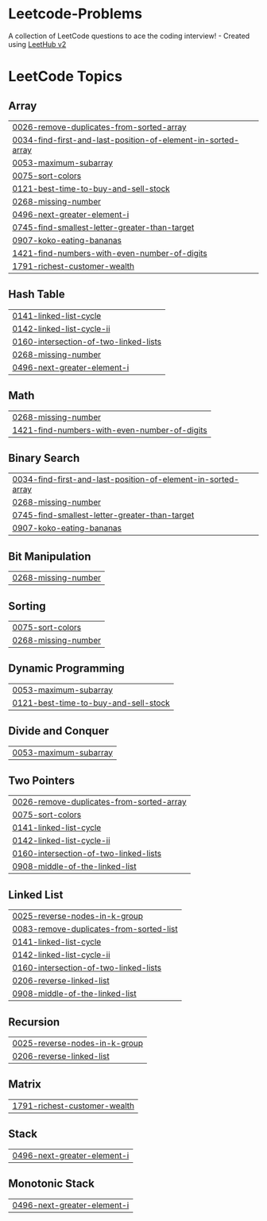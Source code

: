 # Leetcode-Problems
A collection of LeetCode questions to ace the coding interview! - Created using [LeetHub v2](https://github.com/arunbhardwaj/LeetHub-2.0)

<!---LeetCode Topics Start-->
# LeetCode Topics
## Array
|  |
| ------- |
| [0026-remove-duplicates-from-sorted-array](https://github.com/aanandmrh222/Leetcode-Problems/tree/master/0026-remove-duplicates-from-sorted-array) |
| [0034-find-first-and-last-position-of-element-in-sorted-array](https://github.com/aanandmrh222/Leetcode-Problems/tree/master/0034-find-first-and-last-position-of-element-in-sorted-array) |
| [0053-maximum-subarray](https://github.com/aanandmrh222/Leetcode-Problems/tree/master/0053-maximum-subarray) |
| [0075-sort-colors](https://github.com/aanandmrh222/Leetcode-Problems/tree/master/0075-sort-colors) |
| [0121-best-time-to-buy-and-sell-stock](https://github.com/aanandmrh222/Leetcode-Problems/tree/master/0121-best-time-to-buy-and-sell-stock) |
| [0268-missing-number](https://github.com/aanandmrh222/Leetcode-Problems/tree/master/0268-missing-number) |
| [0496-next-greater-element-i](https://github.com/aanandmrh222/Leetcode-Problems/tree/master/0496-next-greater-element-i) |
| [0745-find-smallest-letter-greater-than-target](https://github.com/aanandmrh222/Leetcode-Problems/tree/master/0745-find-smallest-letter-greater-than-target) |
| [0907-koko-eating-bananas](https://github.com/aanandmrh222/Leetcode-Problems/tree/master/0907-koko-eating-bananas) |
| [1421-find-numbers-with-even-number-of-digits](https://github.com/aanandmrh222/Leetcode-Problems/tree/master/1421-find-numbers-with-even-number-of-digits) |
| [1791-richest-customer-wealth](https://github.com/aanandmrh222/Leetcode-Problems/tree/master/1791-richest-customer-wealth) |
## Hash Table
|  |
| ------- |
| [0141-linked-list-cycle](https://github.com/aanandmrh222/Leetcode-Problems/tree/master/0141-linked-list-cycle) |
| [0142-linked-list-cycle-ii](https://github.com/aanandmrh222/Leetcode-Problems/tree/master/0142-linked-list-cycle-ii) |
| [0160-intersection-of-two-linked-lists](https://github.com/aanandmrh222/Leetcode-Problems/tree/master/0160-intersection-of-two-linked-lists) |
| [0268-missing-number](https://github.com/aanandmrh222/Leetcode-Problems/tree/master/0268-missing-number) |
| [0496-next-greater-element-i](https://github.com/aanandmrh222/Leetcode-Problems/tree/master/0496-next-greater-element-i) |
## Math
|  |
| ------- |
| [0268-missing-number](https://github.com/aanandmrh222/Leetcode-Problems/tree/master/0268-missing-number) |
| [1421-find-numbers-with-even-number-of-digits](https://github.com/aanandmrh222/Leetcode-Problems/tree/master/1421-find-numbers-with-even-number-of-digits) |
## Binary Search
|  |
| ------- |
| [0034-find-first-and-last-position-of-element-in-sorted-array](https://github.com/aanandmrh222/Leetcode-Problems/tree/master/0034-find-first-and-last-position-of-element-in-sorted-array) |
| [0268-missing-number](https://github.com/aanandmrh222/Leetcode-Problems/tree/master/0268-missing-number) |
| [0745-find-smallest-letter-greater-than-target](https://github.com/aanandmrh222/Leetcode-Problems/tree/master/0745-find-smallest-letter-greater-than-target) |
| [0907-koko-eating-bananas](https://github.com/aanandmrh222/Leetcode-Problems/tree/master/0907-koko-eating-bananas) |
## Bit Manipulation
|  |
| ------- |
| [0268-missing-number](https://github.com/aanandmrh222/Leetcode-Problems/tree/master/0268-missing-number) |
## Sorting
|  |
| ------- |
| [0075-sort-colors](https://github.com/aanandmrh222/Leetcode-Problems/tree/master/0075-sort-colors) |
| [0268-missing-number](https://github.com/aanandmrh222/Leetcode-Problems/tree/master/0268-missing-number) |
## Dynamic Programming
|  |
| ------- |
| [0053-maximum-subarray](https://github.com/aanandmrh222/Leetcode-Problems/tree/master/0053-maximum-subarray) |
| [0121-best-time-to-buy-and-sell-stock](https://github.com/aanandmrh222/Leetcode-Problems/tree/master/0121-best-time-to-buy-and-sell-stock) |
## Divide and Conquer
|  |
| ------- |
| [0053-maximum-subarray](https://github.com/aanandmrh222/Leetcode-Problems/tree/master/0053-maximum-subarray) |
## Two Pointers
|  |
| ------- |
| [0026-remove-duplicates-from-sorted-array](https://github.com/aanandmrh222/Leetcode-Problems/tree/master/0026-remove-duplicates-from-sorted-array) |
| [0075-sort-colors](https://github.com/aanandmrh222/Leetcode-Problems/tree/master/0075-sort-colors) |
| [0141-linked-list-cycle](https://github.com/aanandmrh222/Leetcode-Problems/tree/master/0141-linked-list-cycle) |
| [0142-linked-list-cycle-ii](https://github.com/aanandmrh222/Leetcode-Problems/tree/master/0142-linked-list-cycle-ii) |
| [0160-intersection-of-two-linked-lists](https://github.com/aanandmrh222/Leetcode-Problems/tree/master/0160-intersection-of-two-linked-lists) |
| [0908-middle-of-the-linked-list](https://github.com/aanandmrh222/Leetcode-Problems/tree/master/0908-middle-of-the-linked-list) |
## Linked List
|  |
| ------- |
| [0025-reverse-nodes-in-k-group](https://github.com/aanandmrh222/Leetcode-Problems/tree/master/0025-reverse-nodes-in-k-group) |
| [0083-remove-duplicates-from-sorted-list](https://github.com/aanandmrh222/Leetcode-Problems/tree/master/0083-remove-duplicates-from-sorted-list) |
| [0141-linked-list-cycle](https://github.com/aanandmrh222/Leetcode-Problems/tree/master/0141-linked-list-cycle) |
| [0142-linked-list-cycle-ii](https://github.com/aanandmrh222/Leetcode-Problems/tree/master/0142-linked-list-cycle-ii) |
| [0160-intersection-of-two-linked-lists](https://github.com/aanandmrh222/Leetcode-Problems/tree/master/0160-intersection-of-two-linked-lists) |
| [0206-reverse-linked-list](https://github.com/aanandmrh222/Leetcode-Problems/tree/master/0206-reverse-linked-list) |
| [0908-middle-of-the-linked-list](https://github.com/aanandmrh222/Leetcode-Problems/tree/master/0908-middle-of-the-linked-list) |
## Recursion
|  |
| ------- |
| [0025-reverse-nodes-in-k-group](https://github.com/aanandmrh222/Leetcode-Problems/tree/master/0025-reverse-nodes-in-k-group) |
| [0206-reverse-linked-list](https://github.com/aanandmrh222/Leetcode-Problems/tree/master/0206-reverse-linked-list) |
## Matrix
|  |
| ------- |
| [1791-richest-customer-wealth](https://github.com/aanandmrh222/Leetcode-Problems/tree/master/1791-richest-customer-wealth) |
## Stack
|  |
| ------- |
| [0496-next-greater-element-i](https://github.com/aanandmrh222/Leetcode-Problems/tree/master/0496-next-greater-element-i) |
## Monotonic Stack
|  |
| ------- |
| [0496-next-greater-element-i](https://github.com/aanandmrh222/Leetcode-Problems/tree/master/0496-next-greater-element-i) |
<!---LeetCode Topics End-->